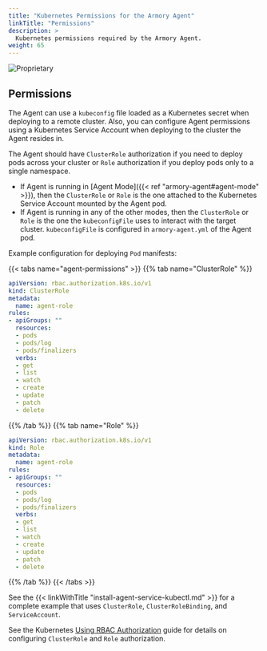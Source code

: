 ```yaml
---
title: "Kubernetes Permissions for the Armory Agent"
linkTitle: "Permissions"
description: >
  Kubernetes permissions required by the Armory Agent.
weight: 65
---
```

![Proprietary](/images/proprietary.svg)

## Permissions

The Agent can use a `kubeconfig` file loaded as a Kubernetes secret when deploying to a remote cluster. Also, you can configure Agent permissions using a Kubernetes Service Account when deploying to the cluster the Agent resides in.

The Agent should have `ClusterRole` authorization if you need to deploy pods across your cluster or `Role` authorization if you deploy pods only to a single namespace.

* If Agent is running in [Agent Mode]({{< ref "armory-agent#agent-mode" >}}), then the `ClusterRole` or `Role` is the one attached to the Kubernetes Service Account mounted by the Agent pod.
* If Agent is running in any of the other modes, then the `ClusterRole` or `Role` is the one the `kubeconfigFile` uses to interact with the target cluster. `kubeconfigFile` is configured in `armory-agent.yml` of the Agent pod.

Example configuration for deploying `Pod` manifests:

{{< tabs name="agent-permissions" >}}
{{% tab name="ClusterRole" %}}

```yaml
apiVersion: rbac.authorization.k8s.io/v1
kind: ClusterRole
metadata:
  name: agent-role
rules:
- apiGroups: ""
  resources:
  - pods
  - pods/log
  - pods/finalizers  
  verbs:
  - get
  - list
  - watch
  - create
  - update
  - patch
  - delete
```

{{% /tab %}}
{{% tab name="Role" %}}

```yaml
apiVersion: rbac.authorization.k8s.io/v1
kind: Role
metadata:
  name: agent-role
rules:
- apiGroups: ""
  resources:
  - pods
  - pods/log
  - pods/finalizers  
  verbs:
  - get
  - list
  - watch
  - create
  - update
  - patch
  - delete
```

{{% /tab %}}
{{< /tabs >}}

See the {{< linkWithTitle "install-agent-service-kubectl.md" >}} for a complete example that uses `ClusterRole`, `ClusterRoleBinding`, and `ServiceAccount`.

See the Kubernetes [Using RBAC Authorization](https://kubernetes.io/docs/reference/access-authn-authz/rbac/) guide for details on configuring `ClusterRole` and `Role` authorization.

